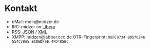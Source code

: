 # Kontakt

* eMail: moin<span hidden>.nospam</span>@midzer.de
* IRC: midzer on [Libera](https://libera.chat)
* RSS: [JSON](https://midzer.de/feed.json) / [XML](https://midzer.de/sitemap.xml)
* XMPP: midzer<span hidden>.nospam</span>@jabber.ccc.de OTR-Fingerprint: `98FC9734 B957C246 554C7BA5 EC86DF0E 4FD485EC`
